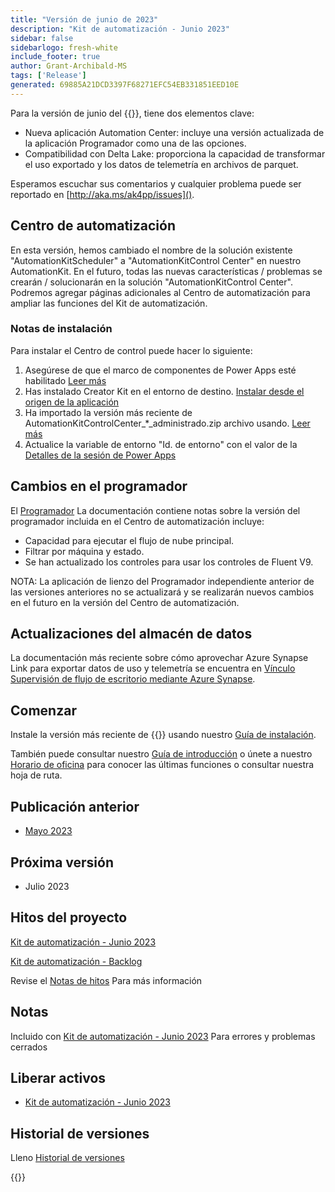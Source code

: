 ```yaml
---
title: "Versión de junio de 2023"
description: "Kit de automatización - Junio 2023"
sidebar: false
sidebarlogo: fresh-white
include_footer: true
author: Grant-Archibald-MS
tags: ['Release']
generated: 69885A21DCD3397F68271EFC54EB331851EED10E
---
```


Para la versión de junio del {{<product-name>}}, tiene dos elementos clave:

- Nueva aplicación Automation Center: incluye una versión actualizada de la aplicación Programador como una de las opciones.
- Compatibilidad con Delta Lake: proporciona la capacidad de transformar el uso exportado y los datos de telemetría en archivos de parquet.

Esperamos escuchar sus comentarios y cualquier problema puede ser reportado en [http://aka.ms/ak4pp/issues]().

## Centro de automatización

En esta versión, hemos cambiado el nombre de la solución existente "AutomationKitScheduler" a "AutomationKitControl Center" en nuestro AutomationKit. En el futuro, todas las nuevas características / problemas se crearán / solucionarán en la solución "AutomationKitControl Center". Podremos agregar páginas adicionales al Centro de automatización para ampliar las funciones del Kit de automatización.

### Notas de instalación

Para instalar el Centro de control puede hacer lo siguiente:

1. Asegúrese de que el marco de componentes de Power Apps esté habilitado <a href="https://learn.microsoft.com/power-apps/developer/component-framework/component-framework-for-canvas-apps#enable-the-power-apps-component-framework-feature" target="_blank">Leer más</a>
2. Has instalado Creator Kit en el entorno de destino. <a href="https://appsource.microsoft.com/product/dynamics-365/microsoftpowercatarch.creatorkit1" target="_blank">Instalar desde el origen de la aplicación</a>
3. Ha importado la versión más reciente de AutomationKitControlCenter_*_administrado.zip archivo usando. <a href='https://learn.microsoft.com/power-apps/maker/data-platform/import-update-export-solutions' target="_blank">Leer más</a>
4. Actualice la variable de entorno "Id. de entorno" con el valor de la [Detalles de la sesión de Power Apps](https://learn.microsoft.com/power-apps/maker/canvas-apps/get-sessionid)

## Cambios en el programador

El [Programador](/es/features/scheduler) La documentación contiene notas sobre la versión del programador incluida en el Centro de automatización incluye:

- Capacidad para ejecutar el flujo de nube principal.
- Filtrar por máquina y estado.
- Se han actualizado los controles para usar los controles de Fluent V9.

NOTA: La aplicación de lienzo del Programador independiente anterior de las versiones anteriores no se actualizará y se realizarán nuevos cambios en el futuro en la versión del Centro de automatización.

## Actualizaciones del almacén de datos

La documentación más reciente sobre cómo aprovechar Azure Synapse Link para exportar datos de uso y telemetría se encuentra en [Vínculo Supervisión de flujo de escritorio mediante Azure Synapse](https://github.com/microsoft/powercat-automation-kit/tree/main/AutomationKit_Flow_BYODL).

## Comenzar

Instale la versión más reciente de {{<product-name>}} usando nuestro [Guía de instalación](/es/get-started/install).

También puede consultar nuestro [Guía de introducción](/es/get-started) o únete a nuestro [Horario de oficina](/es/office-hours) para conocer las últimas funciones o consultar nuestra hoja de ruta.

## Publicación anterior

- [Mayo 2023](/es/releases/may-2023)

## Próxima versión

- Julio 2023

## Hitos del proyecto

[Kit de automatización - Junio 2023](https://github.com/orgs/microsoft/projects/486/views/13)

[Kit de automatización - Backlog](https://github.com/orgs/microsoft/projects/486/views/1)

Revise el [Notas de hitos](/es/releases/milestones) Para más información

## Notas

Incluido con [Kit de automatización - Junio 2023](https://github.com/microsoft/powercat-automation-kit/releases/tag/AutomationKit-June2023) Para errores y problemas cerrados

## Liberar activos

- [Kit de automatización - Junio 2023](https://github.com/microsoft/powercat-automation-kit/releases/tag/AutomationKit-June2023)

## Historial de versiones

Lleno [Historial de versiones](/es/releases)

{{<questions name="/content/es/releases/june-2023.json" completed="Gracias por proporcionar comentarios" showNavigationButtons="false" locale="es">}}
